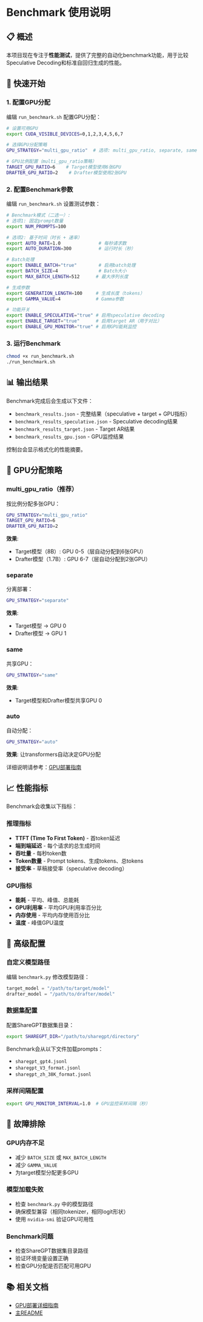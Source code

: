 # Benchmark 使用说明

## 📋 概述

本项目现在专注于**性能测试**，提供了完整的自动化benchmark功能，用于比较Speculative Decoding和标准自回归生成的性能。

## 🚀 快速开始

### 1. 配置GPU分配

编辑 `run_benchmark.sh` 配置GPU分配：

```bash
# 设置可用GPU
export CUDA_VISIBLE_DEVICES=0,1,2,3,4,5,6,7

# 选择GPU分配策略
GPU_STRATEGY="multi_gpu_ratio"  # 选项: multi_gpu_ratio, separate, same, auto

# GPU比例配置（multi_gpu_ratio策略）
TARGET_GPU_RATIO=6    # Target模型使用6张GPU
DRAFTER_GPU_RATIO=2    # Drafter模型使用2张GPU
```

### 2. 配置Benchmark参数

编辑 `run_benchmark.sh` 设置测试参数：

```bash
# Benchmark模式（二选一）:
# 选项1: 固定prompt数量
export NUM_PROMPTS=100

# 选项2: 基于时间（时长 + 速率）
export AUTO_RATE=1.0              # 每秒请求数
export AUTO_DURATION=300          # 运行时长（秒）

# Batch处理
export ENABLE_BATCH="true"        # 启用batch处理
export BATCH_SIZE=4               # Batch大小
export MAX_BATCH_LENGTH=512      # 最大序列长度

# 生成参数
export GENERATION_LENGTH=100     # 生成长度（tokens）
export GAMMA_VALUE=4             # Gamma参数

# 功能开关
export ENABLE_SPECULATIVE="true" # 启用speculative decoding
export ENABLE_TARGET="true"      # 启用target AR（用于对比）
export ENABLE_GPU_MONITOR="true" # 启用GPU能耗监控
```

### 3. 运行Benchmark

```bash
chmod +x run_benchmark.sh
./run_benchmark.sh
```

## 📊 输出结果

Benchmark完成后会生成以下文件：

- `benchmark_results.json` - 完整结果（speculative + target + GPU指标）
- `benchmark_results_speculative.json` - Speculative decoding结果
- `benchmark_results_target.json` - Target AR结果
- `benchmark_results_gpu.json` - GPU监控结果

控制台会显示格式化的性能摘要。

## 🎯 GPU分配策略

### multi_gpu_ratio（推荐）

按比例分配多张GPU：

```bash
GPU_STRATEGY="multi_gpu_ratio"
TARGET_GPU_RATIO=6
DRAFTER_GPU_RATIO=2
```

**效果**:
- Target模型（8B）: GPU 0-5（层自动分配到6张GPU）
- Drafter模型（1.7B）: GPU 6-7（层自动分配到2张GPU）

### separate

分离部署：

```bash
GPU_STRATEGY="separate"
```

**效果**:
- Target模型 → GPU 0
- Drafter模型 → GPU 1

### same

共享GPU：

```bash
GPU_STRATEGY="same"
```

**效果**:
- Target模型和Drafter模型共享GPU 0

### auto

自动分配：

```bash
GPU_STRATEGY="auto"
```

**效果**: 让transformers自动决定GPU分配

详细说明请参考：[GPU部署指南](docs/GPU_DEPLOYMENT_CN.md)

## 📈 性能指标

Benchmark会收集以下指标：

### 推理指标
- **TTFT (Time To First Token)** - 首token延迟
- **端到端延迟** - 每个请求的总生成时间
- **吞吐量** - 每秒token数
- **Token数量** - Prompt tokens、生成tokens、总tokens
- **接受率** - 草稿接受率（speculative decoding）

### GPU指标
- **能耗** - 平均、峰值、总能耗
- **GPU利用率** - 平均GPU利用率百分比
- **内存使用** - 平均内存使用百分比
- **温度** - 峰值GPU温度

## 🔧 高级配置

### 自定义模型路径

编辑 `benchmark.py` 修改模型路径：

```python
target_model = "/path/to/target/model"
drafter_model = "/path/to/drafter/model"
```

### 数据集配置

配置ShareGPT数据集目录：

```bash
export SHAREGPT_DIR="/path/to/sharegpt/directory"
```

Benchmark会从以下文件加载prompts：
- `sharegpt_gpt4.jsonl`
- `sharegpt_V3_format.jsonl`
- `sharegpt_zh_38K_format.jsonl`

### 采样间隔配置

```bash
export GPU_MONITOR_INTERVAL=1.0  # GPU监控采样间隔（秒）
```

## 🐛 故障排除

### GPU内存不足
- 减少 `BATCH_SIZE` 或 `MAX_BATCH_LENGTH`
- 减少 `GAMMA_VALUE`
- 为target模型分配更多GPU

### 模型加载失败
- 检查 `benchmark.py` 中的模型路径
- 确保模型兼容（相同tokenizer，相同logit形状）
- 使用 `nvidia-smi` 验证GPU可用性

### Benchmark问题
- 检查ShareGPT数据集目录路径
- 验证环境变量设置正确
- 检查GPU分配是否匹配可用GPU

## 📚 相关文档

- [GPU部署详细指南](docs/GPU_DEPLOYMENT_CN.md)
- [主README](README.md)
